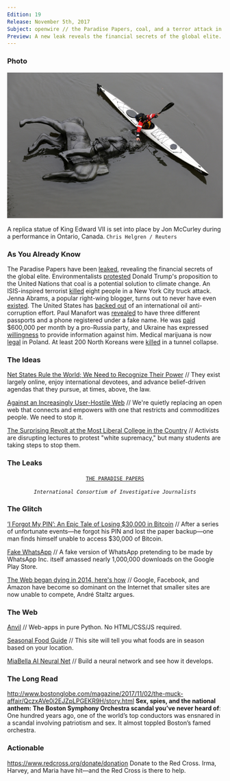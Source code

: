 ```yaml
---
Edition: 19
Release: November 5th, 2017
Subject: openwire // the Paradise Papers, coal, and a terror attack in lower Manhattan
Preview: A new leak reveals the financial secrets of the global elite. A right wing blogger turns out to not ever have existed.
---
```


### Photo

![king_edward.jpg](king_edward.jpg)

A replica statue of King Edward VII is set into place by Jon McCurley during a performance in Ontario, Canada.
`Chris Helgren / Reuters`

### As You Already Know
The Paradise Papers have been [leaked](https://www.theguardian.com/news/2017/nov/05/paradise-papers-leak-reveals-secrets-of-world-elites-hidden-wealth?CMP=Share_AndroidApp_New_Post), revealing the financial secrets of the global elite. Environmentalists [protested](http://www.bbc.com/news/science-environment-41859283) Donald Trump's proposition to the United Nations that coal is a potential solution to climate change. An ISIS-inspired terrorist [killed](https://www.nytimes.com/interactive/2017/10/31/nyregion/manhattan-truck-attack.html?_r=0) eight people in a New York City truck attack. Jenna Abrams, a popular right-wing blogger, turns out to never have even [existed](https://www.thedailybeast.com/jenna-abrams-russias-clown-troll-princess-duped-the-mainstream-media-and-the-world). The United States has [backed out](http://thehill.com/policy/international/358560-us-backs-out-of-global-oil-anti-corruption-effort) of an international oil anti-corruption effort. Paul Manafort was [revealed](http://www.cnn.com/2017/10/31/politics/manafort-3-passports/index.html) to have three different passports and a phone registered under a fake name. He was [paid](https://www.pri.org/stories/2017-10-30/paul-manafort-earned-600000-month-pro-russia-party-says-ukrainian-report) $600,000 per month by a pro-Russia party, and Ukraine has expressed [willingness](http://www.cbc.ca/news/politics/ukraine-manafort-investigation-1.4382033) to provide information against him. Medical marijuana is now [legal](http://www.thenews.pl/1/9/Artykul/333153,Medical-use-of-cannabis-officially-legal-in-Poland) in Poland. At least 200 North Koreans were [killed](https://www.malaysiakini.com/news/400184#2QCk0qwG12aTpRCB.99) in a tunnel collapse.

### The Ideas

[Net States Rule the World; We Need to Recognize Their Power](https://www.wired.com/story/net-states-rule-the-world-we-need-to-recognize-their-power/?mbid=social_fb) // They exist largely online, enjoy international devotees, and advance belief-driven agendas that they pursue, at times, above, the law.

[Against an Increasingly User-Hostile Web](https://www.neustadt.fr/essays/against-a-user-hostile-web/) // We're quietly replacing an open web that connects and empowers with one that restricts and commoditizes people. We need to stop it.

[The Surprising Revolt at the Most Liberal College in the Country](https://www.theatlantic.com/education/archive/2017/11/the-surprising-revolt-at-reed/544682/) // Activists are disrupting lectures to protest "white supremacy," but many students are taking steps to stop them.

### The Leaks

<center>

[`THE PARADISE PAPERS`](https://www.theguardian.com/news/2017/nov/05/paradise-papers-leak-reveals-secrets-of-world-elites-hidden-wealth?CMP=Share_AndroidApp_New_Post)

*`International Consortium of Investigative Journalists`*

</center>

### The Glitch
[‘I Forgot My PIN’: An Epic Tale of Losing $30,000 in Bitcoin](https://www.wired.com/story/i-forgot-my-pin-an-epic-tale-of-losing-dollar30000-in-bitcoin/) // After a series of unfortunate events—he forgot his PIN and lost the paper backup—one man finds himself unable to access $30,000 of Bitcoin.

[Fake WhatsApp](https://twitter.com/virqdroid/status/926437790140772362) // A fake version of WhatsApp pretending to be made by WhatsApp Inc. itself amassed nearly 1,000,000 downloads on the Google Play Store.

[The Web began dying in 2014, here's how](https://staltz.com/the-web-began-dying-in-2014-heres-how.html) // Google, Facebook, and Amazon have become so dominant on the Internet that smaller sites are now unable to compete, André Staltz argues.

### The Web

[Anvil](https://anvil.works/) // Web-apps in pure Python. No HTML/CSS/JS required.

[Seasonal Food Guide](https://www.seasonalfoodguide.org/) // This site will tell you what foods are in season based on your location.

[MiaBella AI Neural Net](http://ann.miabellaai.net/) // Build a neural network and see how it develops.

### The Long Read
http://www.bostonglobe.com/magazine/2017/11/02/the-muck-affair/QczxAVe0i2EJZpLPGEKR9H/story.html **Sex, spies, and the national anthem: The Boston Symphony Orchestra scandal you’ve never heard of**: One hundred years ago, one of the world’s top conductors was ensnared in a scandal involving patriotism and sex. It almost toppled Boston’s famed orchestra.

### Actionable
https://www.redcross.org/donate/donation Donate to the Red Cross. Irma, Harvey, and Maria have hit—and the Red Cross is there to help.
